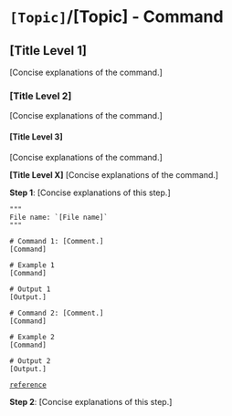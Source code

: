 # `[Topic]`/[Topic] - Command

## [Title Level 1]

[Concise explanations of the command.]

### [Title Level 2]

[Concise explanations of the command.]

#### [Title Level 3]

[Concise explanations of the command.]

**[Title Level X]**
[Concise explanations of the command.]

**Step 1**: [Concise explanations of this step.]

```shell
"""
File name: `[File name]`
"""

# Command 1: [Comment.]
[Command]

# Example 1
[Command]

# Output 1
[Output.]

# Command 2: [Comment.]
[Command]

# Example 2
[Command]

# Output 2
[Output.]
```

[`reference`](link_to_reference)

**Step 2**: [Concise explanations of this step.]
